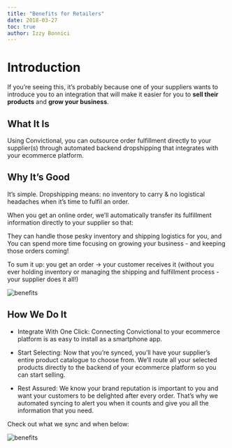 ```yaml
---
title: "Benefits for Retailers"
date: 2018-03-27
toc: true
author: Izzy Bonnici
---
```

# Introduction

If you’re seeing this, it’s probably because one of your suppliers wants to introduce you to an integration that will make it easier for you to **sell their products** and **grow your business**.

## What It Is

Using Convictional, you can outsource order fulfillment directly to your supplier(s) through automated backend dropshipping that integrates with your ecommerce platform.

## Why It’s Good

It’s simple. Dropshipping means: no inventory to carry & no logistical headaches when it’s time to fulfil an order.

When you get an online order, we’ll automatically transfer its fulfillment information directly to your supplier so that:

They can handle those pesky inventory and shipping logistics for you, and
You can spend more time focusing on growing your business - and keeping those orders coming!

To sum it up: you get an order → your customer receives it (without you ever holding inventory or managing the shipping and fulfillment process - your supplier does it all!)

![benefits](https://github.com/rogerkirkness/convictional-help/blob/master/assets/images/benefits-one.png?raw=true)

## How We Do It

* Integrate With One Click: Connecting Convictional to your ecommerce platform is as easy to install as a smartphone app.

* Start Selecting: Now that you’re synced, you’ll have your supplier’s entire product catalogue to choose from. We’ll route all your selected products directly to the backend of your ecommerce platform so you can start selling.

* Rest Assured: We know your brand reputation is important to you and want your customers to be delighted after every order. That’s why we automated syncing to alert you when it counts and give you all the information that you need.

Check out what we sync and when below:

![benefits](https://github.com/rogerkirkness/convictional-help/blob/master/assets/images/benefits-two.png?raw=true)
